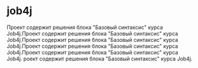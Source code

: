 # job4j
Проект содержит решения блока "Базовый синтаксис" курса Job4j.Проект содержит решения блока "Базовый синтаксис" курса Job4j.Проект содержит решения блока "Базовый синтаксис" курса Job4j.Проект содержит решения блока "Базовый синтаксис" курса Job4j.Проект содержит решения блока "Базовый синтаксис" курса Job4j.
роект содержит решения блока "Базовый синтаксис" курса Job4j.
